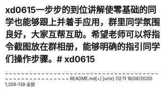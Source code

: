 # xd0615一步步的到位讲解使零基础的同学也能够跟上并着手应用，群里同学氛围良好，大家互帮互助。希望老师可以将指令截图放在群相册，能够明确的指引同学们操作步骤。# xd0615
~
~
~
~
~
~
~
~
~
~
~
~
~
~
~
~
~
~
~
~
~
~
~
~
~
~
~
~
~
~
~
~
~
~
~
~
~
~
~
~
~
~
~
~
~
~
~
~
~
~
~
~
~
~
README.md[+] [unix] (12:11 16/06/2020)                                                                                                                                                              1,208-139 全部
